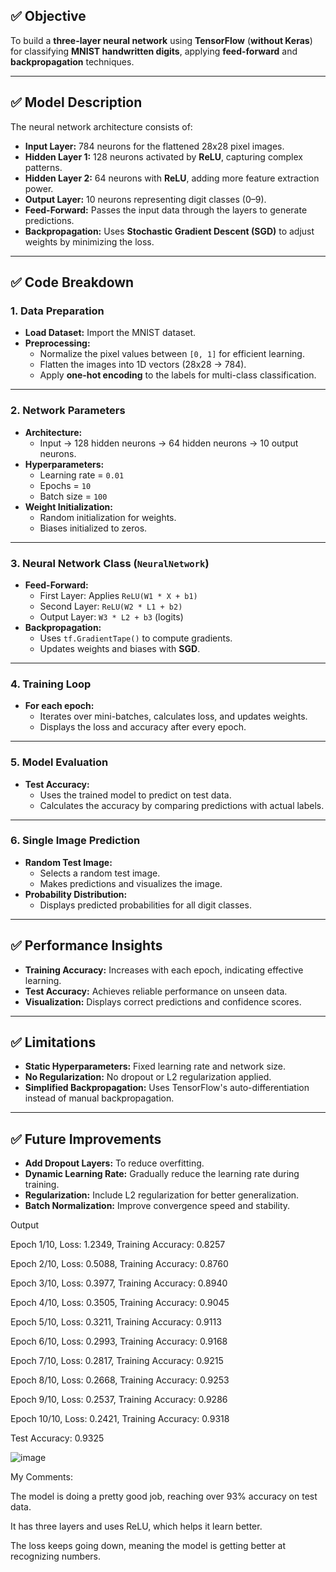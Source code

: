## ✅ **Objective**

To build a **three-layer neural network** using **TensorFlow** (**without Keras**) for classifying **MNIST handwritten digits**, applying **feed-forward** and **backpropagation** techniques.

---

## ✅ **Model Description**

The neural network architecture consists of:

- **Input Layer:** 784 neurons for the flattened 28x28 pixel images.  
- **Hidden Layer 1:** 128 neurons activated by **ReLU**, capturing complex patterns.  
- **Hidden Layer 2:** 64 neurons with **ReLU**, adding more feature extraction power.  
- **Output Layer:** 10 neurons representing digit classes (0–9).  
- **Feed-Forward:** Passes the input data through the layers to generate predictions.  
- **Backpropagation:** Uses **Stochastic Gradient Descent (SGD)** to adjust weights by minimizing the loss.

---

## ✅ **Code Breakdown**

### 1. **Data Preparation**

- **Load Dataset:** Import the MNIST dataset.  
- **Preprocessing:**  
  - Normalize the pixel values between `[0, 1]` for efficient learning.  
  - Flatten the images into 1D vectors (28x28 → 784).  
  - Apply **one-hot encoding** to the labels for multi-class classification.  

---

### 2. **Network Parameters**

- **Architecture:**  
  - Input → 128 hidden neurons → 64 hidden neurons → 10 output neurons.  
- **Hyperparameters:**  
  - Learning rate = `0.01`  
  - Epochs = `10`  
  - Batch size = `100`  
- **Weight Initialization:**  
  - Random initialization for weights.  
  - Biases initialized to zeros.  

---

### 3. **Neural Network Class (`NeuralNetwork`)**

- **Feed-Forward:**  
  - First Layer: Applies `ReLU(W1 * X + b1)`  
  - Second Layer: `ReLU(W2 * L1 + b2)`  
  - Output Layer: `W3 * L2 + b3` (logits)  
- **Backpropagation:**  
  - Uses `tf.GradientTape()` to compute gradients.  
  - Updates weights and biases with **SGD**.  

---

### 4. **Training Loop**

- **For each epoch:**  
  - Iterates over mini-batches, calculates loss, and updates weights.  
  - Displays the loss and accuracy after every epoch.  

---

### 5. **Model Evaluation**

- **Test Accuracy:**  
  - Uses the trained model to predict on test data.  
  - Calculates the accuracy by comparing predictions with actual labels.  

---

### 6. **Single Image Prediction**

- **Random Test Image:**  
  - Selects a random test image.  
  - Makes predictions and visualizes the image.  
- **Probability Distribution:**  
  - Displays predicted probabilities for all digit classes.

---

## ✅ **Performance Insights**

- **Training Accuracy:** Increases with each epoch, indicating effective learning.  
- **Test Accuracy:** Achieves reliable performance on unseen data.  
- **Visualization:** Displays correct predictions and confidence scores.  

---

## ✅ **Limitations**

- **Static Hyperparameters:** Fixed learning rate and network size.  
- **No Regularization:** No dropout or L2 regularization applied.  
- **Simplified Backpropagation:** Uses TensorFlow's auto-differentiation instead of manual backpropagation.

---

## ✅ **Future Improvements**

- **Add Dropout Layers:** To reduce overfitting.  
- **Dynamic Learning Rate:** Gradually reduce the learning rate during training.  
- **Regularization:** Include L2 regularization for better generalization.  
- **Batch Normalization:** Improve convergence speed and stability.

Output

Epoch 1/10, Loss: 1.2349, Training Accuracy: 0.8257

Epoch 2/10, Loss: 0.5088, Training Accuracy: 0.8760

Epoch 3/10, Loss: 0.3977, Training Accuracy: 0.8940

Epoch 4/10, Loss: 0.3505, Training Accuracy: 0.9045

Epoch 5/10, Loss: 0.3211, Training Accuracy: 0.9113

Epoch 6/10, Loss: 0.2993, Training Accuracy: 0.9168

Epoch 7/10, Loss: 0.2817, Training Accuracy: 0.9215

Epoch 8/10, Loss: 0.2668, Training Accuracy: 0.9253

Epoch 9/10, Loss: 0.2537, Training Accuracy: 0.9286

Epoch 10/10, Loss: 0.2421, Training Accuracy: 0.9318

Test Accuracy: 0.9325

![image](https://github.com/user-attachments/assets/5ef969b4-5b2c-4479-8a3b-c0540c97cc73)

My Comments:

The model is doing a pretty good job, reaching over 93% accuracy on test data.

It has three layers and uses ReLU, which helps it learn better.

The loss keeps going down, meaning the model is getting better at recognizing numbers.
